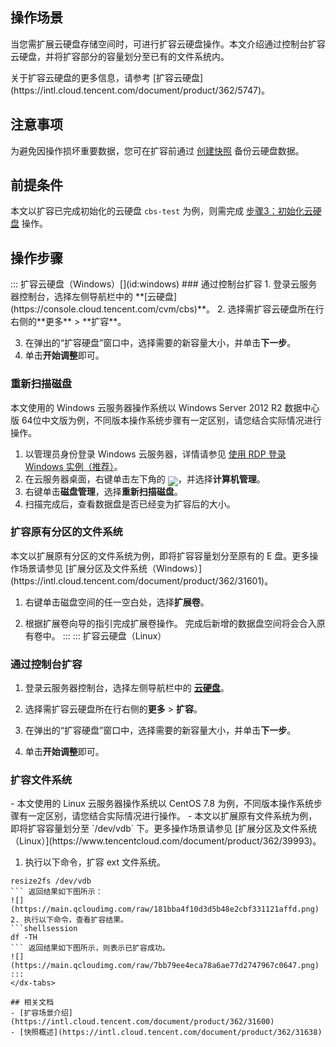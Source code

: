 ## 操作场景
当您需扩展云硬盘存储空间时，可进行扩容云硬盘操作。本文介绍通过控制台扩容云硬盘，并将扩容部分的容量划分至已有的文件系统内。

<dx-alert infotype="explain" title="">
关于扩容云硬盘的更多信息，请参考 [扩容云硬盘](https://intl.cloud.tencent.com/document/product/362/5747)。
</dx-alert>



## 注意事项
为避免因操作损坏重要数据，您可在扩容前通过 [创建快照](https://intl.cloud.tencent.com/document/product/362/5755) 备份云硬盘数据。

## 前提条件
本文以扩容已完成初始化的云硬盘 `cbs-test` 为例，则需完成 [步骤3：初始化云硬盘](https://intl.cloud.tencent.com/document/product/362/31645) 操作。

## 操作步骤
<dx-tabs>
::: 扩容云硬盘（Windows）[](id:windows)
### 通过控制台扩容
1. 登录云服务器控制台，选择左侧导航栏中的 **[云硬盘](https://console.cloud.tencent.com/cvm/cbs)**。 
2. 选择需扩容云硬盘所在行右侧的**更多** > **扩容**。

3. 在弹出的“扩容硬盘”窗口中，选择需要的新容量大小，并单击**下一步**。
4. 单击**开始调整**即可。

### 重新扫描磁盘

<dx-alert infotype="explain" title="">
本文使用的 Windows 云服务器操作系统以 Windows Server 2012 R2 数据中心版 64位中文版为例，不同版本操作系统步骤有一定区别，请您结合实际情况进行操作。
</dx-alert>


1. 以管理员身份登录 Windows 云服务器，详情请参见 [使用 RDP 登录 Windows 实例（推荐）](https://intl.cloud.tencent.com/document/product/213/5435)。 
2. 在云服务器桌面，右键单击左下角的 <img src="https://main.qcloudimg.com/raw/3d815ac1c196b47b2eea7c3a516c3d88.png" style="margin:-6px 0px">，并选择**计算机管理**。
3. 右键单击**磁盘管理**，选择**重新扫描磁盘**。
4. 扫描完成后，查看数据盘是否已经变为扩容后的大小。

### 扩容原有分区的文件系统

<dx-alert infotype="explain" title="">
本文以扩展原有分区的文件系统为例，即将扩容容量划分至原有的 E 盘。更多操作场景请参见 [扩展分区及文件系统（Windows）](https://intl.cloud.tencent.com/document/product/362/31601)。
</dx-alert>


1. 右键单击磁盘空间的任一空白处，选择**扩展卷**。

2. 根据扩展卷向导的指引完成扩展卷操作。
完成后新增的数据盘空间将会合入原有卷中。
:::
::: 扩容云硬盘（Linux）[](id:linux)
### 通过控制台扩容
1. 登录云服务器控制台，选择左侧导航栏中的 **[云硬盘](https://console.cloud.tencent.com/cvm/cbs)**。 
2. 选择需扩容云硬盘所在行右侧的**更多** > **扩容**。

3. 在弹出的“扩容硬盘”窗口中，选择需要的新容量大小，并单击**下一步**。
4. 单击**开始调整**即可。

### 扩容文件系统


<dx-alert infotype="explain" title="">
- 本文使用的 Linux 云服务器操作系统以 CentOS 7.8 为例，不同版本操作系统步骤有一定区别，请您结合实际情况进行操作。
- 本文以扩展原有文件系统为例，即将扩容容量划分至 `/dev/vdb` 下。更多操作场景请参见 [扩展分区及文件系统（Linux）](https://www.tencentcloud.com/document/product/362/39993)。
</dx-alert>


1. 执行以下命令，扩容 ext 文件系统。
```shellsession
resize2fs /dev/vdb
​``` 返回结果如下图所示：
![](https://main.qcloudimg.com/raw/181bba4f10d3d5b48e2cbf331121affd.png)
2. 执行以下命令，查看扩容结果。
​```shellsession
df -TH
​``` 返回结果如下图所示，则表示已扩容成功。
![](https://main.qcloudimg.com/raw/7bb79ee4eca78a6ae77d2747967c0647.png)
:::
</dx-tabs>

## 相关文档
- [扩容场景介绍](https://intl.cloud.tencent.com/document/product/362/31600)
- [快照概述](https://intl.cloud.tencent.com/document/product/362/31638)

